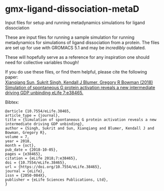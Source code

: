 # gmx-ligand-dissociation-metaD
Input files for setup and running metadynamics simulations for ligand dissociation

These are input files for running a sample simulation for running metadynamics for simulations of ligand dissociation from a protein. The files are set up for use with GROMACS 5.1 and may be _incredibly_ outdated.

These will hopefully serve as a reference for any inspiration one should need for collective variables though! 

If you do use these files, or find them helpful, please cite the following paper:\
[Xianqiang Sun, Sukrit Singh, Kendall J Blumer, Gregory R Bowman (2018) Simulation of spontaneous G protein activation reveals a new intermediate driving GDP unbinding eLife 7:e38465.](https://doi.org/10.7554/eLife.38465)

Bibtex:
```
@article {10.7554/eLife.38465,
article_type = {journal},
title = {Simulation of spontaneous G protein activation reveals a new intermediate driving GDP unbinding},
author = {Singh, Sukrit and Sun, Xianqiang and Blumer, Kendall J and Bowman, Gregory R},
volume = 7,
year = 2018,
month = {oct},
pub_date = {2018-10-05},
pages = {e38465},
citation = {eLife 2018;7:e38465},
doi = {10.7554/eLife.38465},
url = {https://doi.org/10.7554/eLife.38465},
journal = {eLife},
issn = {2050-084X},
publisher = {eLife Sciences Publications, Ltd},
}
```


